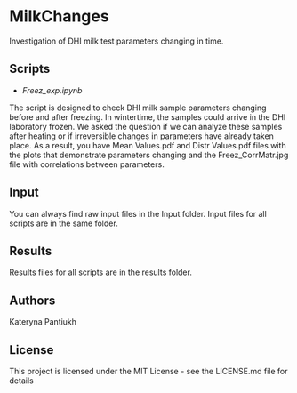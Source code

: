 # MilkChanges
Investigation of DHI milk test parameters changing in time.

## Scripts
- *Freez_exp.ipynb*

The script is designed to check DHI milk sample parameters changing before and after freezing. In wintertime, the samples could arrive in the DHI laboratory frozen. We asked the question if we can analyze these samples after heating or if irreversible changes in parameters have already taken place.
As a result, you have Mean Values.pdf and Distr Values.pdf files with the plots that demonstrate parameters changing and the Freez_CorrMatr.jpg file with correlations between parameters.

## Input
You can always find raw input files in the Input folder. Input files for all scripts are in the same folder.

## Results
Results files for all scripts are in the results folder.

## Authors
Kateryna Pantiukh
## License
This project is licensed under the MIT License - see the LICENSE.md file for details
